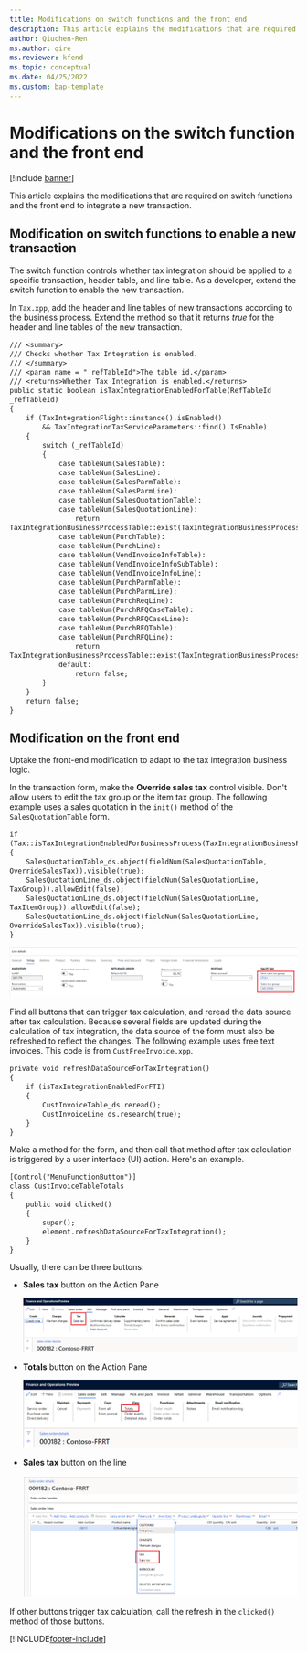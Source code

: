 ```yaml
---
title: Modifications on switch functions and the front end
description: This article explains the modifications that are required on switch functions and the front end to integrate a new transaction.
author: Qiuchen-Ren
ms.author: qire
ms.reviewer: kfend
ms.topic: conceptual
ms.date: 04/25/2022
ms.custom: bap-template
---
```


# Modifications on the switch function and the front end

[!include [banner](../../includes/banner.md)]

This article explains the modifications that are required on switch functions and the front end to integrate a new transaction.

## Modification on switch functions to enable a new transaction

The switch function controls whether tax integration should be applied to a specific transaction, header table, and line table. As a developer, extend the switch function to enable the new transaction.

In `Tax.xpp`, add the header and line tables of new transactions according to the business process. Extend the method so that it returns *true* for the header and line tables of the new transaction.

```X++
/// <summary>
/// Checks whether Tax Integration is enabled.
/// </summary>
/// <param name = "_refTableId">The table id.</param>
/// <returns>Whether Tax Integration is enabled.</returns>
public static boolean isTaxIntegrationEnabledForTable(RefTableId _refTableId)
{
    if (TaxIntegrationFlight::instance().isEnabled()
        && TaxIntegrationTaxServiceParameters::find().IsEnable)
    {
        switch (_refTableId)
        {
            case tableNum(SalesTable):
            case tableNum(SalesLine):
            case tableNum(SalesParmTable):
            case tableNum(SalesParmLine):
            case tableNum(SalesQuotationTable):
            case tableNum(SalesQuotationLine):
                return TaxIntegrationBusinessProcessTable::exist(TaxIntegrationBusinessProcess::Sales);
            case tableNum(PurchTable):
            case tableNum(PurchLine):
            case tableNum(VendInvoiceInfoTable):
            case tableNum(VendInvoiceInfoSubTable):
            case tableNum(VendInvoiceInfoLine):
            case tableNum(PurchParmTable):
            case tableNum(PurchParmLine):
            case tableNum(PurchReqLine):
            case tableNum(PurchRFQCaseTable):
            case tableNum(PurchRFQCaseLine):
            case tableNum(PurchRFQTable):
            case tableNum(PurchRFQLine):
                return TaxIntegrationBusinessProcessTable::exist(TaxIntegrationBusinessProcess::Purchase);
            default:
                return false;
        }
    }
    return false;
}
```

## Modification on the front end

Uptake the front-end modification to adapt to the tax integration business logic.

In the transaction form, make the **Override sales tax** control visible. Don't allow users to edit the tax group or the item tax group. The following example uses a sales quotation in the `init()` method of the `SalesQuotationTable` form.

```X++
if (Tax::isTaxIntegrationEnabledForBusinessProcess(TaxIntegrationBusinessProcess::Sales))
{
    SalesQuotationTable_ds.object(fieldNum(SalesQuotationTable, OverrideSalesTax)).visible(true);
    SalesQuotationLine_ds.object(fieldNum(SalesQuotationLine, TaxGroup)).allowEdit(false);
    SalesQuotationLine_ds.object(fieldNum(SalesQuotationLine, TaxItemGroup)).allowEdit(false);
    SalesQuotationLine_ds.object(fieldNum(SalesQuotationLine, OverrideSalesTax)).visible(true);
}
```

![Override sales tax control visible.](../media/tax-group.png)

Find all buttons that can trigger tax calculation, and reread the data source after tax calculation. Because several fields are updated during the calculation of tax integration, the data source of the form must also be refreshed to reflect the changes. The following example uses free text invoices. This code is from `CustFreeInvoice.xpp`.

```X++
private void refreshDataSourceForTaxIntegration()
{
    if (isTaxIntegrationEnabledForFTI)
    {
        CustInvoiceTable_ds.reread();
        CustInvoiceLine_ds.research(true);
    }
}
```

Make a method for the form, and then call that method after tax calculation is triggered by a user interface (UI) action. Here's an example.

```X++
[Control("MenuFunctionButton")]
class CustInvoiceTableTotals
{
    public void clicked()
    {
        super();
        element.refreshDataSourceForTaxIntegration();
    }
}
```

Usually, there can be three buttons:

- **Sales tax** button on the Action Pane

    ![Sales tax button on the Action Pane.](../media/tax-on-header.png)

- **Totals** button on the Action Pane

    ![Totals button on the Action Pane.](../media/total-on-header.png)

- **Sales tax** button on the line

    ![Sales tax button on the line.](../media/tax-on-line.png)

If other buttons trigger tax calculation, call the refresh in the `clicked()` method of those buttons.

[!INCLUDE[footer-include](../../../includes/footer-banner.md)]
